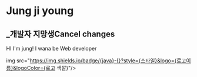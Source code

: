 # Jung ji young
## _개발자 지망생Cancel changes

HI I'm jung!
I wana be Web developer


img src="https://img.shields.io/badge/{java}-{}?style={스타일}&logo={로고이름}&logoColor={로고 색깔}"/>
